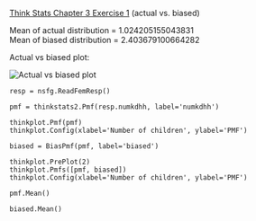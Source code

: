 [Think Stats Chapter 3 Exercise 1](http://greenteapress.com/thinkstats2/html/thinkstats2004.html#toc31) (actual vs. biased)

Mean of actual distribution = 1.024205155043831  
Mean of biased distribution = 2.403679100664282

Actual vs biased plot:

![Actual vs biased plot](https://github.com/syntheticjohn/dsp/blob/syntheticjohn/img/Actual%20vs%20biased%20plot)

```
resp = nsfg.ReadFemResp()

pmf = thinkstats2.Pmf(resp.numkdhh, label='numkdhh')

thinkplot.Pmf(pmf)
thinkplot.Config(xlabel='Number of children', ylabel='PMF')

biased = BiasPmf(pmf, label='biased')

thinkplot.PrePlot(2)
thinkplot.Pmfs([pmf, biased])
thinkplot.Config(xlabel='Number of children', ylabel='PMF')

pmf.Mean()

biased.Mean()
```

